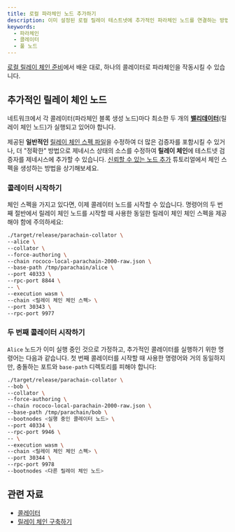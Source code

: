 ```yaml
---
title: 로컬 파라체인 노드 추가하기
description: 이미 설정된 로컬 릴레이 테스트넷에 추가적인 파라체인 노드를 연결하는 방법
keywords:
  - 파라체인
  - 콜레이터
  - 풀 노드
---
```


[로컬 릴레이 체인 준비](../../../../../tutorials/build/build-infra-relay-chain.md)에서 배운 대로, 하나의 콜레이터로 파라체인을 작동시킬 수 있습니다.

## 추가적인 릴레이 체인 노드

네트워크에서 각 콜레이터(파라체인 블록 생성 노드)마다 최소한 두 개의 [**밸리데이터**](../../../../architecture/network-participants.md#밸리데이터)(릴레이 체인 노드)가 실행되고 있어야 합니다.

제공된 **일반적인** [릴레이 체인 스펙 파일](../../../build/chain-spec.md)을 수정하여 더 많은 검증자를 포함시킬 수 있거나, 더 "정확한" 방법으로 제네시스 상태의 소스를 수정하여 **릴레이 체인**에 테스트넷 검증자를 제네시스에 추가할 수 있습니다.
[신뢰할 수 있는 노드 추가](../../../tutorials/build-a-blockchain/add-trusted-nodes.md) 튜토리얼에서 체인 스펙을 생성하는 방법을 상기해보세요.

### 콜레이터 시작하기

체인 스펙을 가지고 있다면, 이제 콜레이터 노드를 시작할 수 있습니다.
명령어의 두 번째 절반에서 릴레이 체인 노드를 시작할 때 사용한 동일한 릴레이 체인 체인 스펙을 제공해야 함에 주의하세요:

```bash
./target/release/parachain-collator \
--alice \
--collator \
--force-authoring \
--chain rococo-local-parachain-2000-raw.json \
--base-path /tmp/parachain/alice \
--port 40333 \
--rpc-port 8844 \
-- \
--execution wasm \
--chain <릴레이 체인 체인 스펙> \
--port 30343 \
--rpc-port 9977
```

### 두 번째 콜레이터 시작하기

`Alice` 노드가 이미 실행 중인 것으로 가정하고, 추가적인 콜레이터를 실행하기 위한 명령어는 다음과 같습니다.
첫 번째 콜레이터를 시작할 때 사용한 명령어와 거의 동일하지만, 충돌하는 포트와 `base-path` 디렉토리를 피해야 합니다:

```bash
./target/release/parachain-collator \
--bob \
--collator \
--force-authoring \
--chain rococo-local-parachain-2000-raw.json \
--base-path /tmp/parachain/bob \
--bootnodes <실행 중인 콜레이터 노드> \
--port 40334 \
--rpc-port 9946 \
-- \
--execution wasm \
--chain <릴레이 체인 체인 스펙> \
--port 30344 \
--rpc-port 9978
--bootnodes <다른 릴레이 체인 노드>
```

## 관련 자료

- [콜레이터](https://wiki.polkadot.network/docs/learn-collator)
- [릴레이 체인 구축하기](../../../../../tutorials/build/build-infra-relay-chain.md)